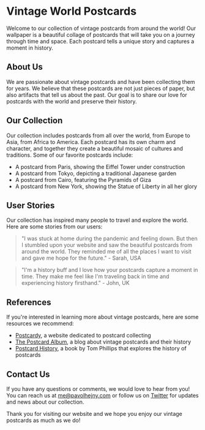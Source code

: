 <!--
Write me content for website with wallpaper which alt text is:

"A collage of vintage postcards from around the world"

The name/title of the page should not be 1:1 copy of the alt text but rather a real content of the website which is using this wallpaper.

- Use markdown format
- Start with the heading
- The content should look like a real website
- Include real sections like references, contact, user stories, etc. use things relevant to the page purpose.
- Feel free to use structure like headings, bullets, numbering, blockquotes, paragraphs, horizontal lines, etc.
- You can use formatting like bold or _italic_
- You can include UTF-8 emojis
- Links should be only #hash anchors (and you can refer to the document itself)
- Do not include images
-->

<!--font:Montserrat-->

# Vintage World Postcards

Welcome to our collection of vintage postcards from around the world! Our wallpaper is a beautiful collage of postcards that will take you on a journey through time and space. Each postcard tells a unique story and captures a moment in history.

## About Us

We are passionate about vintage postcards and have been collecting them for years. We believe that these postcards are not just pieces of paper, but also artifacts that tell us about the past. Our goal is to share our love for postcards with the world and preserve their history.

## Our Collection

Our collection includes postcards from all over the world, from Europe to Asia, from Africa to America. Each postcard has its own charm and character, and together they create a beautiful mosaic of cultures and traditions. Some of our favorite postcards include:

-   A postcard from Paris, showing the Eiffel Tower under construction
-   A postcard from Tokyo, depicting a traditional Japanese garden
-   A postcard from Cairo, featuring the Pyramids of Giza
-   A postcard from New York, showing the Statue of Liberty in all her glory

## User Stories

Our collection has inspired many people to travel and explore the world. Here are some stories from our users:

> "I was stuck at home during the pandemic and feeling down. But then I stumbled upon your website and saw the beautiful postcards from around the world. They reminded me of all the places I want to visit and gave me hope for the future." - Sarah, USA

> "I'm a history buff and I love how your postcards capture a moment in time. They make me feel like I'm traveling back in time and experiencing history firsthand." - John, UK

## References

If you're interested in learning more about vintage postcards, here are some resources we recommend:

-   [Postcardy](#), a website dedicated to postcard collecting
-   [The Postcard Album](#), a blog about vintage postcards and their history
-   [Postcard History](#), a book by Tom Phillips that explores the history of postcards

## Contact Us

If you have any questions or comments, we would love to hear from you! You can reach us at me@pavolhejny.com or follow us on [Twitter](#) for updates and news about our collection.

Thank you for visiting our website and we hope you enjoy our vintage postcards as much as we do!
